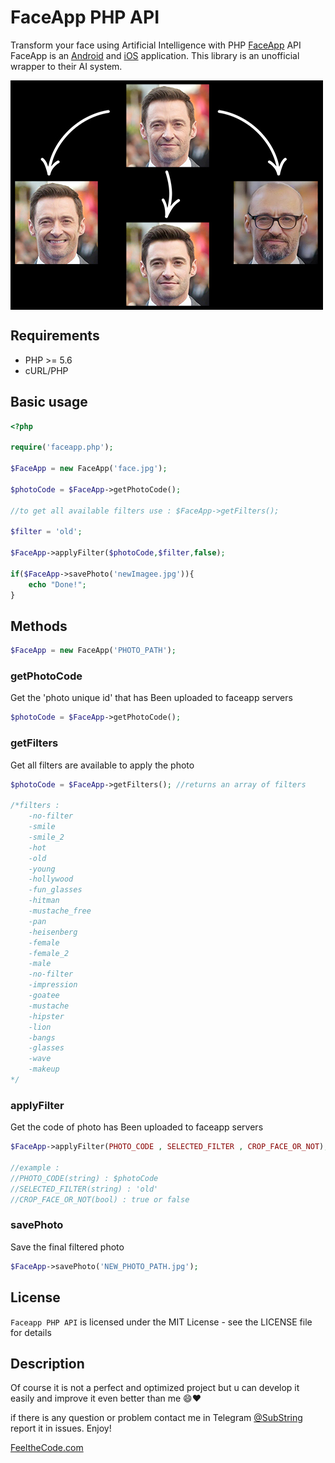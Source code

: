 # FaceApp PHP API

Transform your face using Artificial Intelligence with PHP [FaceApp](http://faceapp.com) API
FaceApp is an [Android](https://play.google.com/store/apps/details?id=io.faceapp) and [iOS](https://itunes.apple.com/app/id1180884341) application.
This library is an unofficial wrapper to their AI system.

<img src="preview.jpg" width="500" height="367" align="center"/>


## Requirements

* PHP >= 5.6
* cURL/PHP

## Basic usage

```php
<?php

require('faceapp.php');

$FaceApp = new FaceApp('face.jpg');

$photoCode = $FaceApp->getPhotoCode();

//to get all available filters use : $FaceApp->getFilters();

$filter = 'old';

$FaceApp->applyFilter($photoCode,$filter,false);

if($FaceApp->savePhoto('newImagee.jpg')){
    echo "Done!";
}
```

## Methods

```php
$FaceApp = new FaceApp('PHOTO_PATH');
```

### getPhotoCode
Get the 'photo unique id' that has Been uploaded to faceapp servers
```php
$photoCode = $FaceApp->getPhotoCode();
```

### getFilters
Get all filters are available to apply the photo
```php
$photoCode = $FaceApp->getFilters(); //returns an array of filters

/*filters : 
	-no-filter
	-smile
	-smile_2
	-hot
	-old
	-young
	-hollywood
	-fun_glasses
	-hitman
	-mustache_free
	-pan
	-heisenberg
	-female
	-female_2
	-male
	-no-filter
	-impression
	-goatee
	-mustache
	-hipster
	-lion
	-bangs
	-glasses
	-wave
	-makeup
*/
```

### applyFilter
Get the code of photo has Been uploaded to faceapp servers
```php
$FaceApp->applyFilter(PHOTO_CODE , SELECTED_FILTER , CROP_FACE_OR_NOT);

//example :
//PHOTO_CODE(string) : $photoCode
//SELECTED_FILTER(string) : 'old'
//CROP_FACE_OR_NOT(bool) : true or false
```

### savePhoto
Save the final filtered photo
```php
$FaceApp->savePhoto('NEW_PHOTO_PATH.jpg');
```

## License

`Faceapp PHP API` is licensed under the MIT License - see the LICENSE file for details

## Description

Of course it is not a perfect and optimized project but u can develop it easily and improve it even better than me 😄❤

if there is any question or problem contact me in Telegram [@SubString](http://t.me/SubString) report it in issues.
Enjoy!

[FeeltheCode.com](http://FeeltheCode.com)

